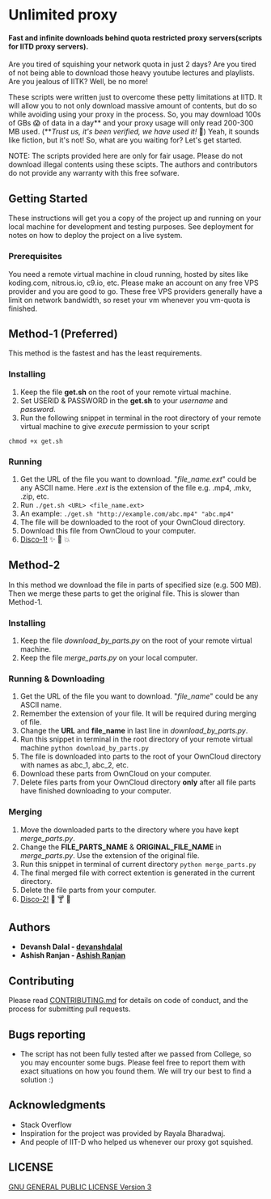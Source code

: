# Unlimited proxy

#### Fast and infinite downloads behind quota restricted proxy servers(scripts for IITD proxy servers). 

Are you tired of squishing your network quota in just 2 days? Are you tired of not being able to download those heavy youtube lectures and playlists. Are you jealous of IITK? Well, be no more!

These scripts were written just to overcome these petty limitations at IITD. It will allow you to not only download massive amount of contents, but do so while avoiding using your proxy in the process. So, you may download 100s of GBs :scream: of data in a day\*\* and your proxy usage will only read 200-300 MB used. (\*\**Trust us, it's been verified, we have used it!* :muscle:)
Yeah, it sounds like fiction, but it's not!
So, what are you waiting for? Let's get started.

NOTE: The scripts provided here are only for fair usage. Please do not download illegal contents using these scipts. The authors and contributors do not provide any warranty with this free sofware.

## Getting Started

These instructions will get you a copy of the project up and running on your local machine for development and testing purposes. See deployment for notes on how to deploy the project on a live system.

### Prerequisites

You need a remote virtual machine in cloud running, hosted by sites like koding.com, nitrous.io, c9.io, etc. Please make an account on any free VPS provider and you are good to go. These free VPS providers generally have a limit on network bandwidth, so reset your vm whenever you vm-quota is finished.

## Method-1 (Preferred)

This method is the fastest and has the least requirements.

### Installing

1. Keep the file **get.sh** on the root of your remote virtual machine.
2. Set USERID & PASSWORD in the **get.sh** to your *username* and *password*.
3. Run the following snippet in terminal in the root directory of your remote virtual machine to give *execute* permission to your script
```
chmod +x get.sh
```

### Running

1. Get the URL of the file you want to download. "*file_name.ext*" could be any ASCII name. Here *.ext* is the extension of the file e.g. .mp4, .mkv, .zip, etc.
2. Run ```./get.sh <URL> <file_name.ext>```
3. An example: ```./get.sh "http://example.com/abc.mp4" "abc.mp4"```
4. The file will be downloaded to the root of your OwnCloud directory.
5. Download this file from OwnCloud to your computer.
6. [Disco-1!](https://www.youtube.com/watch?v=dQw4w9WgXcQ) :sparkles: :clap: :boom:


## Method-2

In this method we download the file in parts of specified size (e.g. 500 MB). Then we merge these parts to get the original file. This is slower than Method-1.

### Installing

1. Keep the file *download_by_parts.py* on the root of your remote virtual machine.
2. Keep the file *merge_parts.py* on your local computer.

### Running & Downloading

1. Get the URL of the file you want to download. "*file_name*" could be any ASCII name.
2. Remember the extension of your file. It will be required during merging of file.
3. Change the **URL** and **file_name** in last line in *download_by_parts.py*. 
4. Run this snippet in terminal in the root directory of your remote virtual machine ```python download_by_parts.py```
5. The file is downloaded into parts to the root of your OwnCloud directory with names as abc_1, abc_2, etc.
6. Download these parts from OwnCloud on your computer.
7. Delete files parts from your OwnCloud directory **only** after all file parts have finished downloading to your computer.

### Merging

1. Move the downloaded parts to the directory where you have kept *merge_parts.py*.
2. Change the **FILE_PARTS_NAME** & **ORIGINAL_FILE_NAME** in *merge_parts.py*. Use the extension of the original file.
3. Run this snippet in terminal of current directory ```python merge_parts.py```
4. The final merged file with correct extention is generated in the current directory.
5. Delete the file parts from your computer.
6. [Disco-2!](https://www.youtube.com/watch?v=oAG7ECgXjcs) :guitar: :cocktail: :metal:


## Authors

* **Devansh Dalal - [devanshdalal](https://github.com/devanshdalal)**
* **Ashish Ranjan - [Ashish Ranjan](https://github.com/ashish28ranjan)**

## Contributing

Please read [CONTRIBUTING.md](https://gist.github.com/PurpleBooth/b24679402957c63ec426) for details on code of conduct, and the process for submitting pull requests.



## Bugs reporting

* The script has not been fully tested after we passed from College, so you may encounter some bugs. Please feel free to report them with exact situations on how you found them. We will try our best to find a solution :)


## Acknowledgments

* Stack Overflow
* Inspiration for the project was provided by Rayala Bharadwaj.
* And people of IIT-D who helped us whenever our proxy got squished.

## LICENSE

[GNU GENERAL PUBLIC LICENSE Version 3](https://www.gnu.org/licenses/gpl-3.0.en.html)

